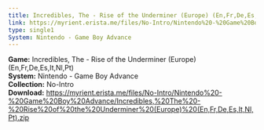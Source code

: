 ```yaml
---
title: Incredibles, The - Rise of the Underminer (Europe) (En,Fr,De,Es,It,Nl,Pt)
link: https://myrient.erista.me/files/No-Intro/Nintendo%20-%20Game%20Boy%20Advance/Incredibles,%20The%20-%20Rise%20of%20the%20Underminer%20(Europe)%20(En,Fr,De,Es,It,Nl,Pt).zip
type: single1
System: Nintendo - Game Boy Advance
---
```

<b>Game:</b> Incredibles, The - Rise of the Underminer (Europe) (En,Fr,De,Es,It,Nl,Pt)<br>
<b>System:</b> Nintendo - Game Boy Advance<br>
<b>Collection:</b> No-Intro<br>
<b>Download:</b> https://myrient.erista.me/files/No-Intro/Nintendo%20-%20Game%20Boy%20Advance/Incredibles,%20The%20-%20Rise%20of%20the%20Underminer%20(Europe)%20(En,Fr,De,Es,It,Nl,Pt).zip